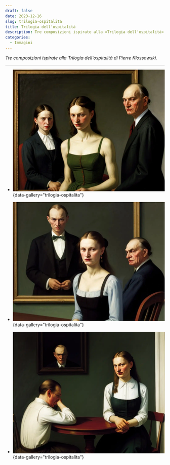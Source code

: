 ```yaml
---
draft: false
date: 2023-12-16 
slug: trilogia-ospitalita
title: Trilogia dell'ospitalità
description: Tre composizioni ispirate alla «Trilogia dell'ospitalità» di Pierre Klossowski.
categories:
  - Immagini
---
```


*Tre composizioni ispirate alla Trilogia dell'ospitalità di Pierre Klossowski.*

<!-- more --> 

---

<div class="grid cards" markdown>

- ![Roberta stasera](trilogia-ospitalita/RobertaStasera.webp){data-gallery="trilogia-ospitalita"}

- ![Il suggerimento](trilogia-ospitalita/IlSuggerimento.webp){data-gallery="trilogia-ospitalita"}

- ![Psicogenesi della nevrosi](trilogia-ospitalita/PsicogenesiDellaNevrosi.webp){data-gallery="trilogia-ospitalita"}

</div>